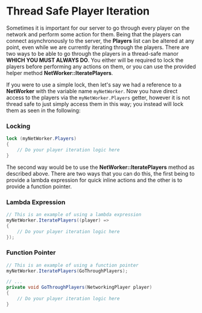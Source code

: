 # Thread Safe Player Iteration

Sometimes it is important for our server to go through every player on the network and perform some action for them. Being that the players can connect asynchronously to the server, the **Players** list can be altered at any point, even while we are currently iterating through the players. There are two ways to be able to go through the players in a thread-safe manor **WHICH YOU MUST ALWAYS DO**. You either will be required to lock the players before performing any actions on them, or you can use the provided helper method **NetWorker::IteratePlayers**.

If you were to use a simple lock, then let's say we had a reference to a **NetWorker** with the variable name `myNetWorker`. Now you have direct access to the players via the `myNetWorker.Players` getter, however it is not thread safe to just simply access them in this way; you instead will lock them as seen in the following:

### Locking
```csharp
lock (myNetWorker.Players)
{
	// Do your player iteration logic here
}
```

The second way would be to use the **NetWorker::IteratePlayers** method as described above. There are two ways that you can do this, the first being to provide a lambda expression for quick inline actions and the other is to provide a function pointer.

### Lambda Expression
```csharp
// This is an example of using a lambda expression
myNetWorker.IteratePlayers((player) =>
{
	// Do your player iteration logic here
});
```

### Function Pointer
```csharp
// This is an example of using a function pointer
myNetWorker.IteratePlayers(GoThroughPlayers);

// ...
private void GoThroughPlayers(NetworkingPlayer player)
{
	// Do your player iteration logic here
}
```
